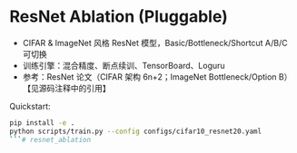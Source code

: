 # ResNet Ablation (Pluggable)

- CIFAR & ImageNet 风格 ResNet 模型，Basic/Bottleneck/Shortcut A/B/C 可切换
- 训练引擎：混合精度、断点续训、TensorBoard、Loguru
- 参考：ResNet 论文（CIFAR 架构 6n+2；ImageNet Bottleneck/Option B）【见源码注释中的引用】

Quickstart:

```bash
pip install -e .
python scripts/train.py --config configs/cifar10_resnet20.yaml
```# resnet_ablation
